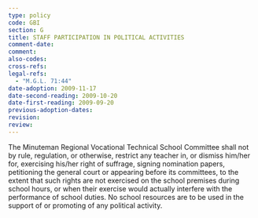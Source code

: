 ```yaml
---
type: policy
code: GBI
section: G
title: STAFF PARTICIPATION IN POLITICAL ACTIVITIES
comment-date:
comment:
also-codes:
cross-refs:
legal-refs:
  - "M.G.L. 71:44"
date-adoption: 2009-11-17
date-second-reading: 2009-10-20
date-first-reading: 2009-09-20
previous-adoption-dates: 
revision: 
review: 
---
```


The Minuteman Regional Vocational Technical School Committee shall not by rule, regulation, or otherwise, restrict any teacher in, or dismiss him/her for, exercising his/her right of suffrage, signing nomination papers, petitioning the general court or appearing before its committees, to the extent that such rights are not exercised on the school premises during school hours, or when their exercise would actually interfere with the performance of school duties. No school resources are to be used in the support of or promoting of any political activity.
